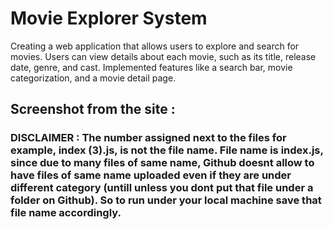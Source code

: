 # Movie Explorer System
Creating a web application that allows users to explore and search for movies. Users can view details about each movie, such as its title, release date, genre, and cast. Implemented features like a search bar, movie categorization, and a movie detail page.

## Screenshot from the site :





### DISCLAIMER : The number assigned next to the files for example, index (3).js, is not the file name. File name is index.js, since due to many files of same name, Github doesnt allow to have files of same name uploaded even if they are under different category (untill unless you dont put that file under a folder on Github). So to run under your local machine save that file name accordingly. 
